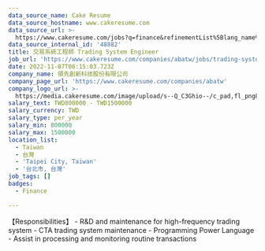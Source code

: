 ```yaml
---
data_source_name: Cake Resume
data_source_hostname: www.cakeresume.com
data_source_url: >-
  https://www.cakeresume.com/jobs?q=finance&refinementList%5Blang_name%5D%5B0%5D=English&refinementList%5Bsalary_type%5D=per_year&range%5Bsalary_range%5D%5Bmin%5D=1000000&page=3
data_source_internal_id: '48882'
title: 交易系統工程師 Trading System Engineer
job_url: 'https://www.cakeresume.com/companies/abatw/jobs/trading-system-engineer'
date: 2022-11-07T06:15:03.723Z
company_name: 領先創新科技股份有限公司
company_page_url: 'https://www.cakeresume.com/companies/abatw'
company_logo_url: >-
  https://media.cakeresume.com/image/upload/s--Q_C3Ghio--/c_pad,fl_png8,h_200,w_200/v1598853236/nprn9q0hkxjtv3xhsp5r.png
salary_text: TWD800000 - TWD1500000
salary_currency: TWD
salary_type: per_year
salary_min: 800000
salary_max: 1500000
location_list:
  - Taiwan
  - 台灣
  - 'Taipei City, Taiwan'
  - '台北市, 台灣'
job_tags: []
badges:
  - Finance

---
```


【Responsibilities】 - R&D and maintenance for high-frequency trading system - CTA trading system maintenance - Programming Power Language - Assist in processing and monitoring routine transactions